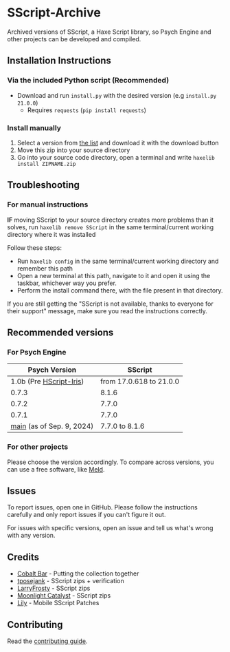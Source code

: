 # SScript-Archive

Archived versions of SScript, a Haxe Script library, so Psych Engine and other projects can be developed and compiled.

## Installation Instructions

### Via the included Python script (Recommended)

- Download and run `install.py` with the desired version (e.g `install.py 21.0.0`)
  - Requires `requests` (`pip install requests`)

### Install manually

1. Select a version from [the list](https://github.com/CobaltBar/SScript-Archive/tree/main/archives) and download it with the download button
2. Move this zip into your source directory
3. Go into your source code directory, open a terminal and write `haxelib install ZIPNAME.zip`

## Troubleshooting
### For manual instructions
**IF** moving SScript to your source directory creates more problems than it solves, run `haxelib remove SScript` in the same terminal/current working directory where it was installed

Follow these steps:

- Run `haxelib config` in the same terminal/current working directory and remember this path
- Open a new terminal at this path, navigate to it and open it using the taskbar, whichever way you prefer.
- Perform the install command there, with the file present in that directory.

If you are still getting the "SScript is not available, thanks to everyone for their support" message, make sure you read the instructions correctly.

## Recommended versions

### For Psych Engine

| Psych Version | SScript |
| -------- | ------- |
| 1.0b (Pre [HScript-Iris](https://www.github.com/crowplexus/HScript-Iris/)) | from 17.0.618 to 21.0.0 |
| 0.7.3    | 8.1.6 |
| 0.7.2    | 7.7.0 |
| 0.7.1    | 7.7.0 |
| [main](https://www.github.com/ShadowMario/FNF-PsychEngine/tree/main/) (as of Sep. 9, 2024) | 7.7.0 to 8.1.6 |

### For other projects

Please choose the version accordingly. To compare across versions, you can use a free software, like [Meld](https://meldmerge.org/).

## Issues

To report issues, open one in GitHub. Please follow the instructions carefully and only report issues if you can't figure it out.

For issues with specific versions, open an issue and tell us what's wrong with any version.

## Credits

- [Cobalt Bar](https://cobaltbar.github.io/) - Putting the collection together
- [tposejank](https://tposejank.carrd.co/) - SScript zips + verification
- [LarryFrosty](https://www.youtube.com/@larryfrosty) - SScript zips
- [Moonlight Catalyst](https://mooniecat.carrd.co/) - SScript zips
- [Lily](https://mcagabe19.pages.gay/) - Mobile SScript Patches

## Contributing

Read the [contributing guide](CONTRIBUTING.md).

